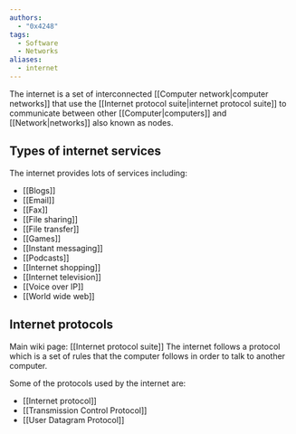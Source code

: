 ```yaml
---
authors: 
  - "0x4248"
tags:
  - Software
  - Networks
aliases:
  - internet
---
```

The internet is a set of interconnected [[Computer network|computer networks]] that use the [[Internet protocol suite|internet protocol suite]] to communicate between other [[Computer|computers]] and [[Network|networks]] also known as nodes.

## Types of internet services
The internet provides lots of services including:
- [[Blogs]]
- [[Email]]
- [[Fax]]
- [[File sharing]]
- [[File transfer]]
- [[Games]]
- [[Instant messaging]]
- [[Podcasts]]
- [[Internet shopping]]
- [[Internet television]]
- [[Voice over IP]]
- [[World wide web]]

## Internet protocols
Main wiki page: [[Internet protocol suite]]
The internet follows a protocol which is a set of rules that the computer follows in order to talk to another computer.

Some of the protocols used by the internet are:
- [[Internet protocol]]
- [[Transmission Control Protocol]]
- [[User Datagram Protocol]]